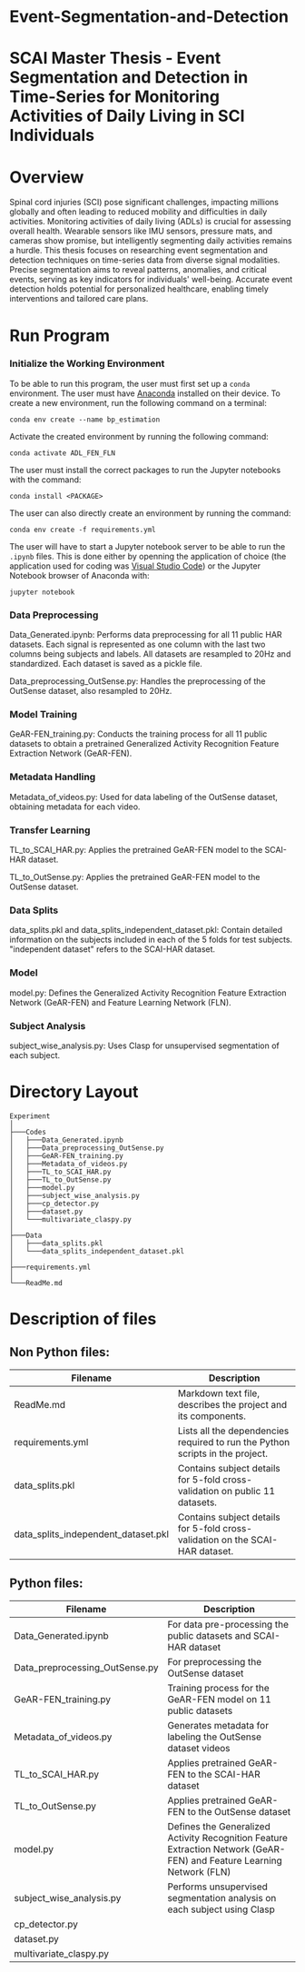 # Event-Segmentation-and-Detection
SCAI Master Thesis - Event Segmentation and Detection in Time-Series for Monitoring Activities of Daily Living in SCI Individuals
==========

Overview
==========
Spinal cord injuries (SCI) pose significant challenges, impacting millions globally and often leading to reduced mobility and difficulties in daily activities. Monitoring activities of daily living (ADLs) is crucial for assessing overall health. Wearable sensors like IMU sensors, pressure mats, and cameras show promise, but intelligently segmenting daily activities remains a hurdle. This thesis focuses on researching event segmentation and detection techniques on time-series data from diverse signal modalities. Precise segmentation aims to reveal patterns, anomalies, and critical events, serving as key indicators for individuals' well-being. Accurate event detection holds potential for personalized healthcare, enabling timely interventions and tailored care plans.

Run Program
========

### Initialize the Working Environment
To be able to run this program, the user must first set up a `conda` environment. 
The user must have [Anaconda](https://www.anaconda.com/) installed on their device. 
To create a new environment, run the following command on a terminal: 
```
conda env create --name bp_estimation
```

Activate the created environment by running the following command: 

```
conda activate ADL_FEN_FLN
```

The user must install the correct packages to run the Jupyter notebooks with the command: 
```
conda install <PACKAGE>
```

The user can also directly create an environment by running the command:
```
conda env create -f requirements.yml
```

The user will have to start a Jupyter notebook server to be able to run the `.ipynb` files. 
This is done either by openning the application of choice (the application used for coding was [Visual Studio Code](https://code.visualstudio.com)) or the Jupyter Notebook browser of Anaconda with: 

```
jupyter notebook
```
### Data Preprocessing
Data_Generated.ipynb: Performs data preprocessing for all 11 public HAR datasets. Each signal is represented as one column with the last two columns being subjects and labels. All datasets are resampled to 20Hz and standardized. Each dataset is saved as a pickle file.

Data_preprocessing_OutSense.py: Handles the preprocessing of the OutSense dataset, also resampled to 20Hz.

### Model Training
GeAR-FEN_training.py: Conducts the training process for all 11 public datasets to obtain a pretrained Generalized Activity Recognition Feature Extraction Network (GeAR-FEN).

### Metadata Handling
Metadata_of_videos.py: Used for data labeling of the OutSense dataset, obtaining metadata for each video.

### Transfer Learning
TL_to_SCAI_HAR.py: Applies the pretrained GeAR-FEN model to the SCAI-HAR dataset.

TL_to_OutSense.py: Applies the pretrained GeAR-FEN model to the OutSense dataset.

### Data Splits
data_splits.pkl and data_splits_independent_dataset.pkl: Contain detailed information on the subjects included in each of the 5 folds for test subjects. "independent dataset" refers to the SCAI-HAR dataset.

### Model
model.py: Defines the Generalized Activity Recognition Feature Extraction Network (GeAR-FEN) and Feature Learning Network (FLN).

### Subject Analysis
subject_wise_analysis.py: Uses Clasp for unsupervised segmentation of each subject.

Directory Layout 
=========

    Experiment
    │
    ├───Codes
    │   ├───Data_Generated.ipynb
    │   ├───Data_preprocessing_OutSense.py
    │   ├───GeAR-FEN_training.py
    │   ├───Metadata_of_videos.py
    │   ├───TL_to_SCAI_HAR.py
    │   ├───TL_to_OutSense.py
    │   ├───model.py
    │   ├───subject_wise_analysis.py
    │   ├───cp_detector.py
    │   ├───dataset.py
    │   └───multivariate_claspy.py
    │
    ├───Data
    │   ├───data_splits.pkl
    │   └───data_splits_independent_dataset.pkl
    │
    ├───requirements.yml
    │
    └───ReadMe.md

Description of files 
============

Non Python files: 
---------

Filename        | Description 
----------------|--------------------------
ReadMe.md       | Markdown text file, describes the project and its components.
requirements.yml       | Lists all the dependencies required to run the Python scripts in the project.
data_splits.pkl       | Contains subject details for 5-fold cross-validation on public 11 datasets.
data_splits_independent_dataset.pkl       | Contains subject details for 5-fold cross-validation on the SCAI-HAR dataset.

Python files: 
---------

Filename        | Description 
----------------|--------------------------
Data_Generated.ipynb         | For data pre-processing the public datasets and SCAI-HAR dataset
Data_preprocessing_OutSense.py        | For preprocessing the OutSense dataset
GeAR-FEN_training.py      | Training process for the GeAR-FEN model on 11 public datasets
Metadata_of_videos.py      | Generates metadata for labeling the OutSense dataset videos
TL_to_SCAI_HAR.py   | Applies pretrained GeAR-FEN to the SCAI-HAR dataset
TL_to_OutSense.py         | Applies pretrained GeAR-FEN to the OutSense dataset
model.py        | Defines the Generalized Activity Recognition Feature Extraction Network (GeAR-FEN) and Feature Learning Network (FLN)
subject_wise_analysis.py      | Performs unsupervised segmentation analysis on each subject using Clasp
cp_detector.py      | 
dataset.py   |
multivariate_claspy.py   |
